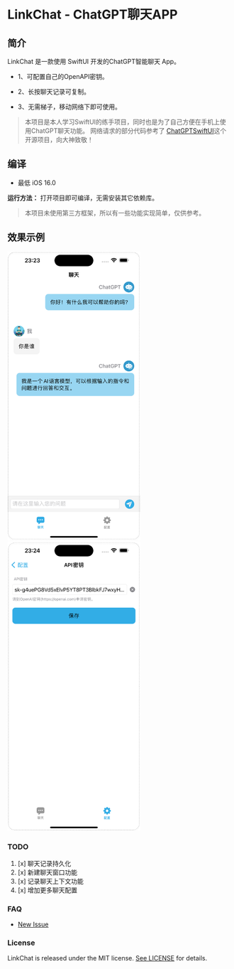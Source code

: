 # LinkChat - ChatGPT聊天APP



## 简介

LinkChat 是一款使用 SwiftUI 开发的ChatGPT智能聊天 App。

- 1、可配置自己的OpenAPI密钥。

- 2、长按聊天记录可复制。

- 3、无需梯子，移动网络下即可使用。

  


> 本项目是本人学习SwiftUI的练手项目，同时也是为了自己方便在手机上使用ChatGPT聊天功能。
> 网络请求的部分代码参考了 [ChatGPTSwiftUI](https://github.com/alfianlosari/ChatGPTSwiftUI.git)这个开源项目，向大神致敬！



## 编译

- 最低 iOS 16.0


**运行方法：**
打开项目即可编译，无需安装其它依赖库。

> 本项目未使用第三方框架，所以有一些功能实现简单，仅供参考。



## 效果示例

<img src="screenshot/01.png" width="300" height:auto alt="screenshot/01.png"/>

<img src="screenshot/02.png" width="300" height:auto alt="screenshot/02.png"/>



### TODO

1. [x] 聊天记录持久化
2. [x] 新建聊天窗口功能
3. [x] 记录聊天上下文功能
3. [x] 增加更多聊天配置



### FAQ

* [New Issue](https://github.com/xuebusi/LinkChat/issues)



### License

LinkChat is released under the MIT license. [See LICENSE](https://github.com/xuebusi/LinkChat/blob/main/LICENSE) for details.

